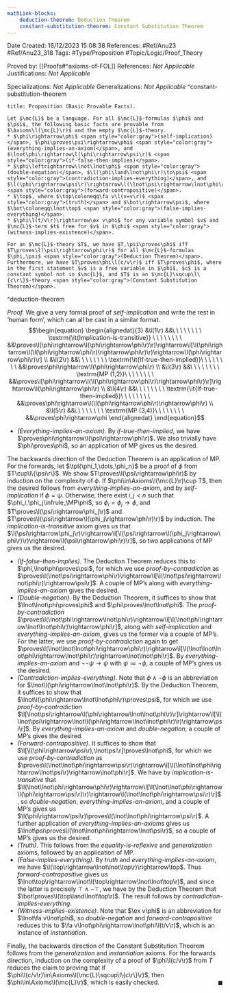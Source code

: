 ```yaml
---
mathLink-blocks:
    deduction-theorem: Deduction Theorem
    constant-substitution-theorem: Constant Substitution Theorem
---
```


<div class="topSpace"></div>

Date Created: 16/12/2023 15:08:38
References: #Ref/Anu23 #Ref/Anu23_318
Tags: #Type/Proposition #Topic/Logic/Proof_Theory

Proved by: [[Proofs#^axioms-of-FOL]]
References: <i>Not Applicable</i>
Justifications: <i>Not Applicable</i>

Specializations: <i>Not Applicable</i>
Generalizations: <i>Not Applicable</i>
^constant-substitution-theorem

``` ad-Proposition
title: Proposition (Basic Provable Facts).

Let $\mc{L}$ be a language. For all $\mc{L}$-formulas $\phi$ and $\psi$, the following basic facts are provable from $\Axioms\l(\mc{L}\r)$ and the empty $\mc{L}$-theory.
* $\phi\rightarrow\phi$ <span style="color:gray">(self-implication)</span>, $\phi\proves\psi\rightarrow\phi$ <span style="color:gray">(everything-implies-an-axiom)</span>, and $\lnot\phi\rightarrow\l(\phi\rightarrow\psi\r)$ <span style="color:gray">(if-false-then-implies)</span>.
* $\phi\leftrightarrow\lnot\lnot\phi$ <span style="color:gray">(double-negation)</span>, $\l(\phi\land\lnot\phi\r)\to\psi$ <span style="color:gray">(contradiction-implies-everything)</span>, and $\l(\phi\rightarrow\psi\r)\rightarrow\l(\lnot\psi\rightarrow\lnot\phi\r)$ <span style="color:gray">(forward-contrapositive)</span>.
* $\top$, where $\top\coloneqq\fa v\l(v=v\r)$ <span style="color:gray">(truth)</span> and $\bot\rightarrow\psi$, where $\bot\coloneqq\lnot\top$ <span style="color:gray">(false-implies-everything)</span>.
* $\phi\l(t/v\r)\rightarrow\ex v\phi$ for any variable symbol $v$ and $\mc{L}$-term $t$ free for $v$ in $\phi$ <span style="color:gray">(witness-implies-existence)</span>.

For an $\mc{L}$-theory $T$, we have $T,\psi\proves\phi$ iff $T\proves\l(\psi\rightarrow\phi\r)$ for all $\mc{L}$-formulas $\phi,\psi$ <span style="color:gray">(Deduction Theorem)</span>. Furthermore, we have $T\proves\phi\l(c/v\r)$ iff $T\proves\phi$, where in the first statement $v$ is a free variable in $\phi$, $c$ is a constant symbol not in $\mc{L}$, and $T$ is an $\mc{L}\sqcup\l\{c\r\}$-theory <span style="color:gray">(Constant Substitution Theorem)</span>.

```
^deduction-theorem

<i>Proof.</i> We give a very formal proof of <i>self-implication</i> and write the rest in ‘human form’, which can all be cast in a similar format.
$$\begin{equation}
    \begin{alignedat}{3}
        &\l(1\r) &&\ \ \ \ \ \ \ \ \textrm{\it{Implication-is-transitive}} \ \ \ \ \ \ \ \ &&\proves\l[\phi\rightarrow\l(\phi\rightarrow\phi\r)\r]\rightarrow\l[\l(\phi\rightarrow\l(\l(\phi\rightarrow\phi\r)\rightarrow\phi\r)\r)\rightarrow\l(\phi\rightarrow\phi\r)\r] \\
        &\l(2\r) &&\ \ \ \ \ \ \ \ \textrm{\it{If-true-then-implied}}\ \ \ \ \ \ \ \ &&\proves\phi\rightarrow\l(\phi\rightarrow\phi\r) \\
        &\l(3\r) &&\ \ \ \ \ \ \ \ \textrm{MP (1,2)}\ \ \ \ \ \ \ \ &&\proves\l[\phi\rightarrow\l(\l(\phi\rightarrow\phi\r)\rightarrow\phi\r)\r]\rightarrow\l(\phi\rightarrow\phi\r) \\
        &\l(4\r) &&\ \ \ \ \ \ \ \ \textrm{\it{If-true-then-implied}}\ \ \ \ \ \ \ \ &&\proves\phi\rightarrow\l(\l(\phi\rightarrow\phi\r)\rightarrow\phi\r) \\
        &\l(5\r) &&\ \ \ \ \ \ \ \ \textrm{MP (3,4)}\ \ \ \ \ \ \ \ &&\proves\phi\rightarrow\phi
    \end{alignedat}
\end{equation}$$
* <i>(Everything-implies-an-axiom)</i>. By <i>if-true-then-implied</i>, we have $\proves\phi\rightarrow\l(\psi\rightarrow\phi\r)$. We also trivially have $\phi\proves\phi$, so an application of MP gives us the desired.

The backwards direction of the Deduction Theorem is an application of MP. For the forwards, let $\tpl{\phi_1,\dots,\phi_n}$ be a proof of $\phi$ from $T\cup\l\{\psi\r\}$. We show $T\proves\l(\psi\rightarrow\phi\r)$ by induction on the complexity of $\phi$. If $\phi\in\Axioms\l(\mc{L}\r)\cup T$, then the desired follows from <i>everything-implies-an-axiom</i>, and by <i>self-implication</i> if $\phi=\psi$. Otherwise, there exist $i,j<n$ such that $\phi_i,\phi_j\infrule_\MP\phi$, so $\phi_i=\phi_j\rightarrow\phi$, and $T\proves\l(\psi\rightarrow\phi_j\r)$ and $T\proves\l(\psi\rightarrow\l(\phi_j\rightarrow\phi\r)\r)$ by induction. The <i>implication-is-transitive</i> axiom gives us that $\l(\psi\rightarrow\phi_j\r)\rightarrow\l[\l(\psi\rightarrow\l(\phi_j\rightarrow\phi\r)\r)\rightarrow\l(\psi\rightarrow\phi\r)\r]$, so two applications of MP gives us the desired.
* <i>(If-false-then-implies)</i>. The Deduction Theorem reduces this to $\phi,\lnot\phi\proves\psi$, for which we use <i>proof-by-contradiction</i> as $\proves\l(\lnot\psi\rightarrow\phi\r)\rightarrow\l[\l(\lnot\psi\rightarrow\lnot\phi\r)\rightarrow\psi\r]$. A couple of MP’s along with <i>everything-implies-an-axiom</i> gives the desired.
* <i>(Double-negation)</i>. By the Deduction Theorem, it suffices to show that $\lnot\lnot\phi\proves\phi$ and $\phi\proves\lnot\lnot\phi$. The <i>proof-by-contradiction</i> $\proves\l(\lnot\phi\rightarrow\lnot\phi\r)\rightarrow\l[\l(\lnot\phi\rightarrow\lnot\lnot\phi\r)\rightarrow\phi\r]$, along with <i>self-implication</i> and <i>everything-implies-an-axiom</i>, gives us the former via a couple of MP’s. For the latter, we use <i>proof-by-contradiction</i> again to get $\proves\l(\lnot\lnot\lnot\phi\rightarrow\phi\r)\rightarrow\l[\l(\lnot\lnot\lnot\phi\rightarrow\lnot\phi\r)\rightarrow\lnot\lnot\phi\r]$. By <i>everything-implies-an-axiom</i> and $\lnot\lnot\psi\rightarrow\psi$ with $\psi\coloneqq\lnot\phi$, a couple of MP’s gives us the desired.
* <i>(Contradiction-implies-everything)</i>. Note that $\phi\land\lnot\phi$ is an abbreviation for $\lnot\l(\phi\rightarrow\lnot\lnot\phi\r)$. By the Deduction Theorem, it suffices to show that $\lnot\l(\phi\rightarrow\lnot\lnot\phi\r)\proves\psi$, for which we use <i>proof-by-contradiction</i> $\l[\lnot\psi\rightarrow\l(\phi\rightarrow\lnot\lnot\phi\r)\r]\rightarrow\l[\l(\lnot\psi\rightarrow\lnot\l(\phi\rightarrow\lnot\lnot\phi\r)\r)\rightarrow\psi\r]$. By <i>everything-implies-an-axiom</i> and <i>double-negation</i>, a couple of MP’s gives the desired.
* <i>(Forward-contrapositive)</i>. It suffices to show that $\l[\l(\phi\rightarrow\psi\r),\lnot\psi\r]\proves\lnot\phi$, for which we use <i>proof-by-contradiction</i> as $\proves\l(\lnot\lnot\phi\rightarrow\psi\r)\rightarrow\l[\l(\lnot\lnot\phi\rightarrow\lnot\psi\r)\rightarrow\lnot\phi\r]$. We have by <i>implication-is-transitive</i> that $\l(\lnot\lnot\phi\rightarrow\phi\r)\rightarrow\l[\l(\lnot\lnot\phi\rightarrow\l(\phi\rightarrow\psi\r)\r)\rightarrow\l(\lnot\lnot\phi\rightarrow\psi\r)\r]$, so <i>double-negation</i>, <i>everything-implies-an-axiom</i>, and a couple of MP’s gives us $\l(\phi\rightarrow\psi\r)\proves\l(\lnot\lnot\phi\rightarrow\psi\r)$. A further application of <i>everything-implies-an-axioms</i> gives us $\lnot\psi\proves\l(\lnot\lnot\phi\rightarrow\lnot\psi\r)$, so a couple of MP’s gives us the desired.
* <i>(Truth)</i>. This follows from the <i>equality-is-reflexive</i> and <i>generalization</i> axioms, followed by an application of MP.
* <i>(False-implies-everything)</i>. By <i>truth</i> and <i>everything-implies-an-axiom</i>, we have $\l(\top\rightarrow\lnot\lnot\top\r)\rightarrow\top$. Thus <i>forward-contrapositive</i> gives us $\lnot\top\rightarrow\lnot\l(\top\rightarrow\lnot\lnot\top\r)$, and since the latter is precisely $\top\land\lnot\top$, we have by the Deduction Theorem that $\bot\proves\l(\top\land\lnot\top\r)$. The result follows by <i>contradiction-implies-everything</i>.
* <i>(Witness-implies-existence)</i>. Note that $\ex v\phi$ is an abbreviation for $\lnot\fa v\lnot\phi$, so <i>double-negation</i> and <i>forward-contrapositive</i> reduces this to $\fa v\lnot\phi\rightarrow\lnot\phi\l(t/v\r)$, which is an instance of <i>instantiation</i>.

Finally, the backwards direction of the Constant Substitution Theorem follows from the <i>generalization</i> and <i>instantiation</i> axioms. For the forwards direction, induction on the complexity of a proof of $\phi\l(c/v\r)$ from $T$ reduces the claim to proving that if $\phi\l(c/v\r)\in\Axioms\l(\mc{L}\sqcup\l\{c\r\}\r)$, then $\phi\in\Axioms\l(\mc{L}\r)$, which is easily checked.<span style="float:right;">$\blacksquare$</span>
